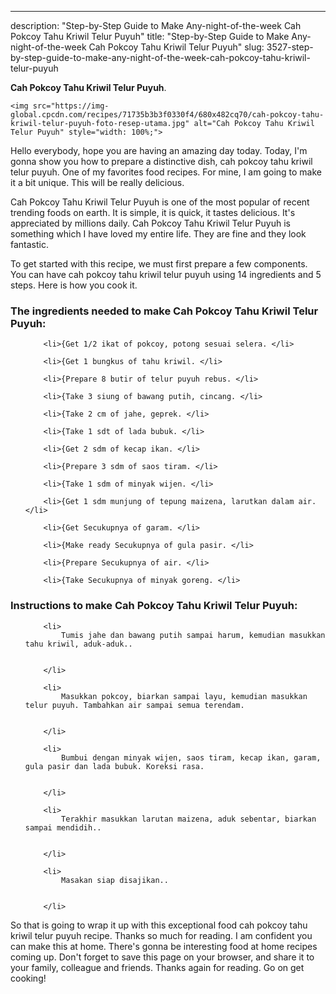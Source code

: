 ---
description: "Step-by-Step Guide to Make Any-night-of-the-week Cah Pokcoy Tahu Kriwil Telur Puyuh"
title: "Step-by-Step Guide to Make Any-night-of-the-week Cah Pokcoy Tahu Kriwil Telur Puyuh"
slug: 3527-step-by-step-guide-to-make-any-night-of-the-week-cah-pokcoy-tahu-kriwil-telur-puyuh

<p>
	<strong>Cah Pokcoy Tahu Kriwil Telur Puyuh</strong>. 
	
</p>
<p>
	
	<img src="https://img-global.cpcdn.com/recipes/71735b3b3f0330f4/680x482cq70/cah-pokcoy-tahu-kriwil-telur-puyuh-foto-resep-utama.jpg" alt="Cah Pokcoy Tahu Kriwil Telur Puyuh" style="width: 100%;">
	
	
</p>
<p>
	Hello everybody, hope you are having an amazing day today. Today, I'm gonna show you how to prepare a distinctive dish, cah pokcoy tahu kriwil telur puyuh. One of my favorites food recipes. For mine, I am going to make it a bit unique. This will be really delicious.
</p>
	
<p>
	Cah Pokcoy Tahu Kriwil Telur Puyuh is one of the most popular of recent trending foods on earth. It is simple, it is quick, it tastes delicious. It's appreciated by millions daily. Cah Pokcoy Tahu Kriwil Telur Puyuh is something which I have loved my entire life. They are fine and they look fantastic.
</p>
<p>
	
</p>

<p>
To get started with this recipe, we must first prepare a few components. You can have cah pokcoy tahu kriwil telur puyuh using 14 ingredients and 5 steps. Here is how you cook it.
</p>

<h3>The ingredients needed to make Cah Pokcoy Tahu Kriwil Telur Puyuh:</h3>

<ol>
	
		<li>{Get 1/2 ikat of pokcoy, potong sesuai selera. </li>
	
		<li>{Get 1 bungkus of tahu kriwil. </li>
	
		<li>{Prepare 8 butir of telur puyuh rebus. </li>
	
		<li>{Take 3 siung of bawang putih, cincang. </li>
	
		<li>{Take 2 cm of jahe, geprek. </li>
	
		<li>{Take 1 sdt of lada bubuk. </li>
	
		<li>{Get 2 sdm of kecap ikan. </li>
	
		<li>{Prepare 3 sdm of saos tiram. </li>
	
		<li>{Take 1 sdm of minyak wijen. </li>
	
		<li>{Get 1 sdm munjung of tepung maizena, larutkan dalam air. </li>
	
		<li>{Get Secukupnya of garam. </li>
	
		<li>{Make ready Secukupnya of gula pasir. </li>
	
		<li>{Prepare Secukupnya of air. </li>
	
		<li>{Take Secukupnya of minyak goreng. </li>
	
</ol>
<p>
	
</p>

<h3>Instructions to make Cah Pokcoy Tahu Kriwil Telur Puyuh:</h3>

<ol>
	
		<li>
			Tumis jahe dan bawang putih sampai harum, kemudian masukkan tahu kriwil, aduk-aduk..
			
			
		</li>
	
		<li>
			Masukkan pokcoy, biarkan sampai layu, kemudian masukkan telur puyuh. Tambahkan air sampai semua terendam.
			
			
		</li>
	
		<li>
			Bumbui dengan minyak wijen, saos tiram, kecap ikan, garam, gula pasir dan lada bubuk. Koreksi rasa.
			
			
		</li>
	
		<li>
			Terakhir masukkan larutan maizena, aduk sebentar, biarkan sampai mendidih..
			
			
		</li>
	
		<li>
			Masakan siap disajikan..
			
			
		</li>
	
</ol>

<p>
	
</p>

<p>
	So that is going to wrap it up with this exceptional food cah pokcoy tahu kriwil telur puyuh recipe. Thanks so much for reading. I am confident you can make this at home. There's gonna be interesting food at home recipes coming up. Don't forget to save this page on your browser, and share it to your family, colleague and friends. Thanks again for reading. Go on get cooking!
</p>
